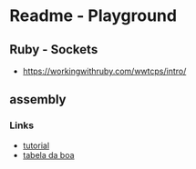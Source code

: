 # Readme - Playground

## Ruby - Sockets
- https://workingwithruby.com/wwtcps/intro/

## assembly
### Links
- [tutorial](https://github.com/0xAX/asm?tab=readme-ov-file)
- [tabela da boa](https://x64.syscall.sh/)